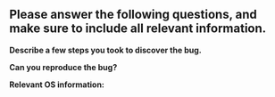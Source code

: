 ## Please answer the following questions, and make sure to include all relevant information.

**Describe a few steps you took to discover the bug.**

**Can you reproduce the bug?**

**Relevant OS information:**
